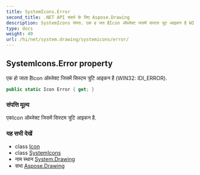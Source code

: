 ```yaml
---
title: SystemIcons.Error
second_title: .NET API संदर्भ के लिए Aspose.Drawing
description: SystemIcons संपत्त. एक ह जत हैIcon ऑब्जेक्ट जसमें सस्टम त्रुट आइकन है WIN32 IDI_ERROR.
type: docs
weight: 40
url: /hi/net/system.drawing/systemicons/error/
---
```

## SystemIcons.Error property

एक हो जाता हैIcon ऑब्जेक्ट जिसमें सिस्टम त्रुटि आइकन है (WIN32: IDI_ERROR).

```csharp
public static Icon Error { get; }
```

### संपत्ति मूल्य

एकIcon ऑब्जेक्ट जिसमें सिस्टम त्रुटि आइकन है.

### यह सभी देखें

* class [Icon](../../icon/)
* class [SystemIcons](../)
* नाम स्थान [System.Drawing](../../systemicons/)
* सभा [Aspose.Drawing](../../../)


